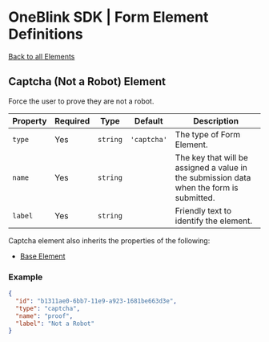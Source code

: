 # OneBlink SDK | Form Element Definitions

[Back to all Elements](./README.md)

## Captcha (Not a Robot) Element

Force the user to prove they are not a robot.

| Property | Required | Type     | Default     | Description                                                                              |
| -------- | -------- | -------- | ----------- | ---------------------------------------------------------------------------------------- |
| `type`   | Yes      | `string` | `'captcha'` | The type of Form Element.                                                                |
| `name`   | Yes      | `string` |             | The key that will be assigned a value in the submission data when the form is submitted. |
| `label`  | Yes      | `string` |             | Friendly text to identify the element.                                                   |

Captcha element also inherits the properties of the following:

-   [Base Element](./base-element.md)

### Example

```JSON
{
  "id": "b1311ae0-6bb7-11e9-a923-1681be663d3e",
  "type": "captcha",
  "name": "proof",
  "label": "Not a Robot"
}
```
